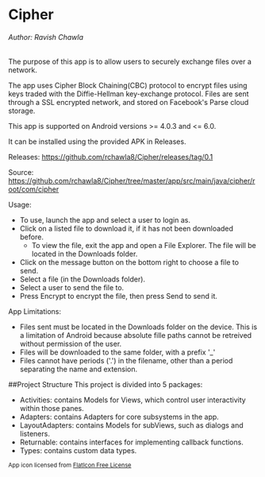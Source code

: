 # Cipher
###### Author: Ravish Chawla
The purpose of this app is to allow users to securely exchange files over a network.

The app uses Cipher Block Chaining(CBC) protocol to encrypt files using keys traded with the Diffie-Hellman key-exchange protocol. Files are sent through a SSL encrypted network, and stored on Facebook's Parse cloud storage.

This app is supported on Android versions >= 4.0.3 and <= 6.0.

It can be installed using the provided APK in Releases. 

Releases: https://github.com/rchawla8/Cipher/releases/tag/0.1

Source: https://github.com/rchawla8/Cipher/tree/master/app/src/main/java/cipher/root/com/cipher


Usage:
  - To use, launch the app and select a user to login as.
  - Click on a listed file to download it, if it has not been downloaded before.
      - To view the file, exit the app and open a File Explorer. The file will be located in the Downloads folder.
  - Click on the message button on the bottom right to choose a file to send.
  - Select a file (in the Downloads folder).
  - Select a user to send the file to.
  - Press Encrypt to encrypt the file, then press Send to send it.

App Limitations:
  - Files sent must be located in the Downloads folder on the device. This is a limitation of Android because absolute fille paths cannot be retreived without permission of the user.
  - Files will be downloaded to the same folder, with a prefix '_'
  - Files cannot have periods ('.') in the filename, other than a period separating the name and extension.

##Project Structure
This project is divided into 5 packages:

- Activities: contains Models for Views, which control user interactivity within those panes.
- Adapters: contains Adapters for core subsystems in the app.
- LayoutAdapters: contains Models for subViews, such as dialogs and listeners.
- Returnable: contains interfaces for implementing callback functions.
- Types: contains custom data types.

<sub> App icon licensed from [FlatIcon Free License](http://file000.flaticon.com/downloads/license/license.pdf) </sub>